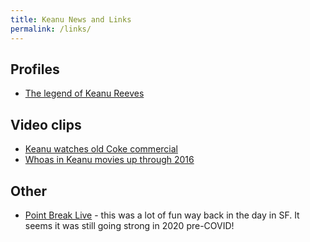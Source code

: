 ```yaml
---
title: Keanu News and Links
permalink: /links/
---
```


## Profiles

 - [The legend of Keanu Reeves](https://www.gq.com/story/the-legend-of-keanu-reeves)

## Video clips
 - [Keanu watches old Coke commercial](https://www.youtube.com/watch?v=QppRgOxZuSU)
 - [Whoas in Keanu movies up through 2016](https://www.youtube.com/watch?v=Odo5hwu9-wM)


## Other
 - [Point Break Live](https://www.pointbreaklive.com/buytix) - this was a lot of fun way back in the day in SF. It seems it was still going strong in 2020 pre-COVID!

<!---## Keanu in the news


## Upcoming Projects
!--->
